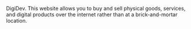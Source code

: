 DigiDev.
This website allows you to buy and sell physical goods, services, and digital products over the internet rather than at a brick-and-mortar location.
